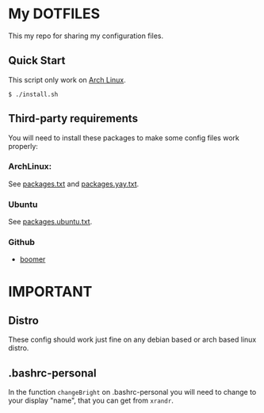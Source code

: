 # My DOTFILES

This my repo for sharing my configuration files.

## Quick Start

This script only work on [Arch Linux](https://archlinux.org/).

```console
$ ./install.sh
```

## Third-party requirements

You will need to install these packages to make some config files work properly:

### ArchLinux:

See [packages.txt](./packages.txt) and [packages.yay.txt](./packages.yay.txt).

### Ubuntu

See [packages.ubuntu.txt](./packages.ubuntu.txt).

### Github

- [boomer](https://github.com/tsoding/boomer)

# IMPORTANT

## Distro

These config should work just fine on any debian based or arch based linux distro.

## .bashrc-personal

In the function `changeBright` on .bashrc-personal you will need to change to your display "name", that you can get from `xrandr`.
